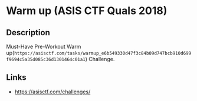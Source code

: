 # Warm up (ASIS CTF Quals 2018)

## Description
>>>
Must-Have Pre-Workout Warm up(`https://asisctf.com/tasks/warmup_e6b549330d47f3c84b09d747bcb910d699f9694c5a35d085c36d1301464c01a1`) Challenge.
>>>

## Links
* https://asisctf.com/challenges/
